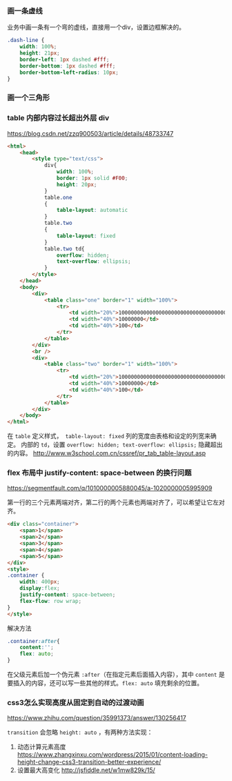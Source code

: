 ﻿### 画一条虚线
业务中画一条有一个弯的虚线，直接用一个div，设置边框解决的。
``` css
.dash-line {
	width: 100%;
	height: 21px;
	border-left: 1px dashed #fff;
	border-bottom: 1px dashed #fff;
	border-bottom-left-radius: 10px;
}
```
### 画一个三角形

### table 内部内容过长超出外层 div
https://blog.csdn.net/zzq900503/article/details/48733747
``` html
<html>
	<head>
		<style type="text/css">
			div{
				width: 100%;
				border: 1px solid #F00;
				height: 20px;
			}
			table.one
			{
				table-layout: automatic
			}
			table.two
			{
				table-layout: fixed
			}
			table.two td{
				overflow: hidden;
				text-overflow: ellipsis;
			}
		</style>
	</head>
	<body>
		<div>
			<table class="one" border="1" width="100%">
				<tr>
					<td width="20%">1000000000000000000000000000000000000000000000000000000000000000000000000000000000000000000000000000000000000</td>
					<td width="40%">10000000</td>
					<td width="40%">100</td>
				</tr>
			</table>
		</div>
		<br />
		<div>
			<table class="two" border="1" width="100%">
				<tr>
					<td width="20%">1000000000000000000000000000000000000000000000000000000000000000000000000000000000000000000000000000000000000</td>
					<td width="40%">10000000</td>
					<td width="40%">100</td>
				</tr>
			</table>
		</div>
	</body>
</html>
```
在 ```table``` 定义样式，``` table-layout: fixed``` 列的宽度由表格和设定的列宽来确定。
内部的 ```td```，设置 ``` overflow: hidden; text-overflow: ellipsis; ``` 隐藏超出的内容。
http://www.w3school.com.cn/cssref/pr_tab_table-layout.asp

### flex 布局中 justify-content: space-between 的换行问题
https://segmentfault.com/q/1010000005880045/a-1020000005995909

第一行的三个元素两端对齐，第二行的两个元素也两端对齐了，可以希望让它左对齐。
``` html
<div class="container">
	<span>1</span>
	<span>2</span>
	<span>3</span>
	<span>4</span>
	<span>5</span>
</div>
<style>
.container {
	width: 400px;
	display:flex;
	justify-content: space-between;
	flex-flow: row wrap;
}
</style>
```
解决方法
``` css
.container:after{
    content:'';
    flex: auto;
}
```
在父级元素后加一个伪元素 `:after`（在指定元素后面插入内容），其中 `content` 是要插入的内容，还可以写一些其他的样式。`flex: auto` 填充剩余的位置。
### css3怎么实现高度从固定到自动的过渡动画
https://www.zhihu.com/question/35991373/answer/130256417

`transition` 会忽略 `height: auto` ，有两种方法实现：
1. 动态计算元素高度 https://www.zhangxinxu.com/wordpress/2015/01/content-loading-height-change-css3-transition-better-experience/
2. 设置最大高变化
http://jsfiddle.net/w1mw829k/15/
